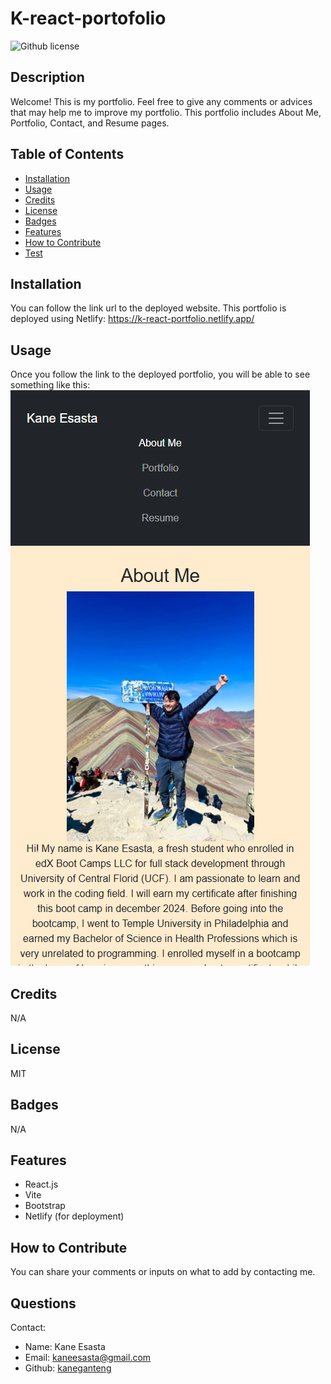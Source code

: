 # K-react-portofolio
  ![Github license](https://img.shields.io/badge/License-MIT-blue.svg)
  ## Description
  Welcome! This is my portfolio. Feel free to give any comments or advices that may help me to improve my portfolio. This portfolio includes About Me, Portfolio, Contact, and Resume pages.
  ## Table of Contents
  * [Installation](#installation)
  * [Usage](#usage)
  * [Credits](#credits)
  * [License](#license)
  * [Badges](#badges)
  * [Features](#features)
  * [How to Contribute](#howToContribute)
  * [Test](#test)
  ## Installation
  You can follow the link url to the deployed website. This portfolio is deployed using Netlify: https://k-react-portfolio.netlify.app/
  ## Usage
  Once you follow the link to the deployed portfolio, you will be able to see something like this: <br> ![Screenshot of how my portfolio page looks like](./src/asset/K-react-portfolio.png)
  ## Credits
  N/A
  ## License
  MIT 
  ## Badges
  N/A
  ## Features
  * React.js
  * Vite
  * Bootstrap
  * Netlify (for deployment)
  ## How to Contribute
  You can share your comments or inputs on what to add by contacting me.
  ## Questions
  Contact:
  * Name: Kane Esasta
  * Email: kaneesasta@gmail.com
  * Github: [kaneganteng](https://github.com/kaneganteng)